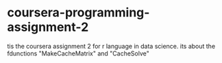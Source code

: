 # coursera-programming-assignment-2
tis the coursera assignment 2 for r language in data science.
its about the fdunctions "MakeCacheMatrix" and "CacheSolve"
